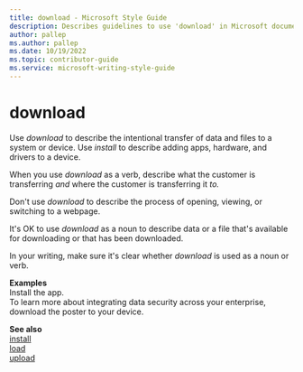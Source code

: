 ```yaml
---
title: download - Microsoft Style Guide
description: Describes guidelines to use 'download' in Microsoft documents and provides alternate examples. See also 'install.'
author: pallep
ms.author: pallep
ms.date: 10/19/2022
ms.topic: contributor-guide
ms.service: microsoft-writing-style-guide
---
```


# download

Use *download* to describe the intentional transfer of data and files to a system or device. Use *install* to describe adding apps, hardware, and drivers to a device. 

When you use *download* as a verb, describe what the customer is transferring *and* where the customer is transferring it *to.*

Don't use *download* to describe the process of opening, viewing, or switching to a webpage.

It's OK to use *download* as a noun to describe data or a file that's available for downloading or that has been downloaded.

In your writing, make sure it's clear whether *download* is used as a noun or verb. 

**Examples**<br />Install the app.<br />To learn more about integrating data security across your enterprise, download the poster to your device. 

**See also** <br />[install](~/a-z-word-list-term-collections/i/install.md)<br />[load](~/a-z-word-list-term-collections/l/load.md)<br />[upload](~/a-z-word-list-term-collections/u/upload.md)
